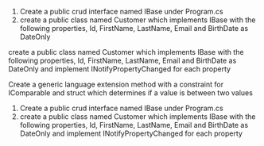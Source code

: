 1. Create a public crud interface named IBase under Program.cs
1. create a public class named Customer which implements IBase with the following properties, Id, FirstName, LastName, Email and BirthDate as DateOnly

create a public class named Customer which implements IBase with the following properties, Id, FirstName, LastName, Email and BirthDate as DateOnly and implement INotifyPropertyChanged for each property

Create a generic language extension method with a constraint for IComparable<T> and struct which determines if a value is between two values


1. Create a public crud interface named IBase under Program.cs
1. create a public class named Customer which implements IBase with the following properties, Id, FirstName, LastName, Email and BirthDate as DateOnly and implement INotifyPropertyChanged for each property
